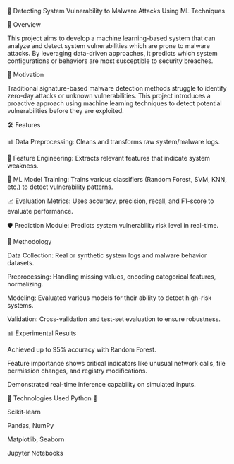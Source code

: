 🔐 Detecting System Vulnerability to Malware Attacks Using ML Techniques

📌 Overview

This project aims to develop a machine learning-based system that can analyze and detect system vulnerabilities which are prone to malware attacks. By leveraging data-driven approaches, it predicts which system configurations or behaviors are most susceptible to security breaches.

🧠 Motivation

Traditional signature-based malware detection methods struggle to identify zero-day attacks or unknown vulnerabilities. This project introduces a proactive approach using machine learning techniques to detect potential vulnerabilities before they are exploited.

🛠️ Features

📊 Data Preprocessing: Cleans and transforms raw system/malware logs.

🧪 Feature Engineering: Extracts relevant features that indicate system weakness.

🧠 ML Model Training: Trains various classifiers (Random Forest, SVM, KNN, etc.) to detect vulnerability patterns.

📈 Evaluation Metrics: Uses accuracy, precision, recall, and F1-score to evaluate performance.

🛡️ Prediction Module: Predicts system vulnerability risk level in real-time.

🧪 Methodology

Data Collection: Real or synthetic system logs and malware behavior datasets.

Preprocessing: Handling missing values, encoding categorical features, normalizing.

Modeling: Evaluated various models for their ability to detect high-risk systems.

Validation: Cross-validation and test-set evaluation to ensure robustness.

📊 Experimental Results

Achieved up to 95% accuracy with Random Forest.

Feature importance shows critical indicators like unusual network calls, file permission changes, and registry modifications.

Demonstrated real-time inference capability on simulated inputs.

🧰 Technologies Used
Python 🐍

Scikit-learn

Pandas, NumPy

Matplotlib, Seaborn

Jupyter Notebooks
